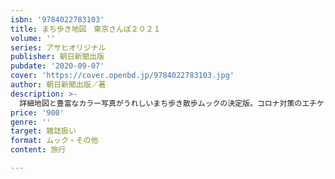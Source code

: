 ```yaml
---
isbn: '9784022783103'
title: まち歩き地図　東京さんぽ２０２１
volume: ''
series: アサヒオリジナル
publisher: 朝日新聞出版
pubdate: '2020-09-07'
cover: 'https://cover.openbd.jp/9784022783103.jpg'
author: 朝日新聞出版／著
description: >-
  詳細地図と豊富なカラー写真がうれしいまち歩き散歩ムックの決定版。コロナ対策のエチケットや注意点も紹介。NEWなウォーキングスポットや商業施設がわかる巻頭特集は必見。取り外せる大判の都内広域MAP＆交通ガイドの付録付き。
price: '900'
genre: ''
target: 雑誌扱い
format: ムック・その他
content: 旅行

---
```

